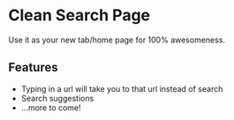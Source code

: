 # Clean Search Page

Use it as your new tab/home page for 100% awesomeness.

## Features

- Typing in a url will take you to that url instead of search
- Search suggestions
- ...more to come!